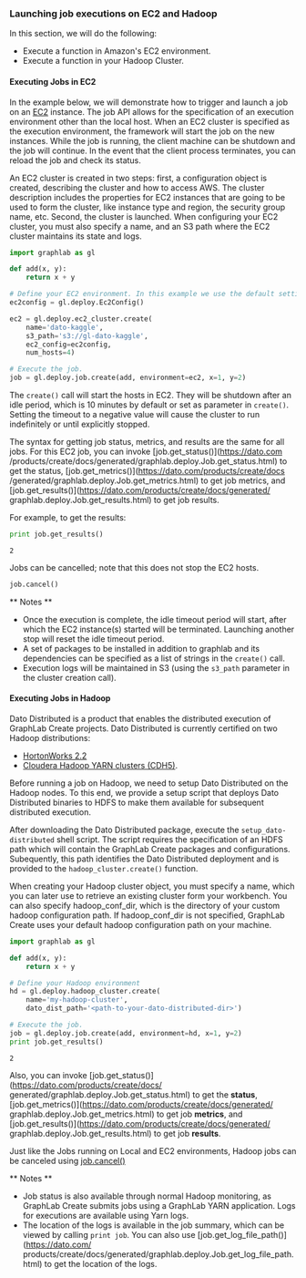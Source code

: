 ### Launching job executions on EC2 and Hadoop

In this section, we will do the following:

- Execute a function in Amazon's EC2 environment.
- Execute a function in your Hadoop Cluster.

#### Executing Jobs in EC2

In the example below, we will demonstrate how to trigger and launch a job on an
[EC2](http://aws.amazon.com/ec2/) instance. The job API allows for the specification
of an execution environment other than the local host. When an EC2 cluster is
specified as the execution environment, the framework will start the job on the
new instances. While the job is running, the client machine can be shutdown and
the job will continue. In the event that the client process terminates, you can
reload the job and check its status.

An EC2 cluster is created in two steps: first, a configuration object is created,
describing the cluster and how to access AWS. The cluster description includes the
properties for EC2 instances that are going to be used to form the cluster, like
instance type and region, the security group name, etc. Second, the cluster is
launched.
When configuring your EC2 cluster, you must also specify a name, and an S3 path where
the EC2 cluster maintains its state and logs. 

```python
import graphlab as gl

def add(x, y):
    return x + y

# Define your EC2 environment. In this example we use the default settings.
ec2config = gl.deploy.Ec2Config()

ec2 = gl.deploy.ec2_cluster.create(
    name='dato-kaggle',
    s3_path='s3://gl-dato-kaggle',
    ec2_config=ec2config,
    num_hosts=4)

# Execute the job.
job = gl.deploy.job.create(add, environment=ec2, x=1, y=2)
```

The `create()` call will start the hosts in EC2. They will be shutdown after
an idle period, which is 10 minutes by default or set as parameter in
`create()`. Setting the timeout to a negative value will cause the cluster
to run indefinitely or until explicitly stopped.

The syntax for getting job status, metrics, and results are the same
for all jobs. For this EC2 job, you can invoke [job.get_status()](https://dato.com
/products/create/docs/generated/graphlab.deploy.Job.get_status.html)
to get the status, [job.get_metrics()](https://dato.com/products/create/docs
/generated/graphlab.deploy.Job.get_metrics.html) to get job metrics, and 
[job.get_results()](https://dato.com/products/create/docs/generated/
graphlab.deploy.Job.get_results.html) to get job results. 

For example, to get the results:
```python
print job.get_results()
```
```
2
```

Jobs can be cancelled; note that this does not stop the EC2 hosts.
```python
job.cancel()
```


** Notes **

- Once the execution is complete, the idle timeout period will start,
after which the EC2 instance(s) started will be terminated. Launching
another stop will reset the idle timeout period.
- A set of packages to be installed in addition to graphlab and its
dependencies can be specified as a list of strings in the `create()` call.
- Execution logs will be maintained in S3 (using the `s3_path`
  parameter in the cluster creation call). 

#### Executing Jobs in Hadoop

Dato Distributed is a product that enables the distributed execution of
GraphLab Create projects. Dato Distributed is currently certified on two
Hadoop distributions:

- [HortonWorks 2.2](http://hortonworks.com/blog/announcing-hdp-2-2/)
- [Cloudera Hadoop YARN clusters (CDH5)](http://www.cloudera.com/content/cloudera/en/products-and-services/cdh.html).

Before running a job on Hadoop, we need to setup Dato Distributed on the Hadoop
nodes. To this end, we provide a setup script that deploys Dato Distributed
binaries to HDFS to make them available for subsequent distributed execution.

After downloading the Dato Distributed package, execute the `setup_dato-distributed`
shell script. The script requires the specification of an HDFS path which will
contain the GraphLab Create packages and configurations. Subequently, this path
identifies the Dato Distributed deployment and is provided to the `hadoop_cluster.create()`
function.

When creating your Hadoop cluster object, you must specify a name, which you can later
use to retrieve an existing cluster form your workbench.
You can also specify hadoop_conf_dir, which is the directory of your custom hadoop
configuration path. If hadoop_conf_dir is not specified, GraphLab Create uses your
default hadoop configuration path on your machine.

```python
import graphlab as gl

def add(x, y):
    return x + y

# Define your Hadoop environment
hd = gl.deploy.hadoop_cluster.create(
    name='my-hadoop-cluster',
    dato_dist_path='<path-to-your-dato-distributed-dir>')

# Execute the job.
job = gl.deploy.job.create(add, environment=hd, x=1, y=2)
print job.get_results()
```
```
2
```

Also, you can invoke [job.get_status()](https://dato.com/products/create/docs/
generated/graphlab.deploy.Job.get_status.html) to get the **status**, 
[job.get_metrics()](https://dato.com/products/create/docs/generated/
graphlab.deploy.Job.get_metrics.html) to get job **metrics**, and 
[job.get_results()](https://dato.com/products/create/docs/generated/
graphlab.deploy.Job.get_results.html) to get job **results**. 

Just like the Jobs running on Local and EC2 environments, Hadoop jobs can be canceled using
[job.cancel()](https://dato.com/products/create/docs/generated/graphlab.deploy.Job.cancel.html)

** Notes **

- Job status is also available through normal Hadoop monitoring, as
  GraphLab Create submits jobs using a GraphLab YARN application. Logs for
  executions are available using Yarn logs. 
- The location of the logs is available in the job summary, which can be viewed 
  by calling `print job`. You can also use [job.get_log_file_path()](https://dato.com/
  products/create/docs/generated/graphlab.deploy.Job.get_log_file_path.html) to get the location of the logs.


